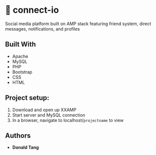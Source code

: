 # :speech_balloon: connect-io

Social media platform built on AMP stack featuring friend system, direct messages, notifications, and profiles

## Built With

* Apache
* MySQL
* PHP
* Bootstrap
* CSS
* HTML

## Project setup:

1. Download and open up XXAMP
2. Start server and MySQL connection
3. In a browser, navigate to localhost/`projectname` to view

## Authors

* **Donald Tang**

